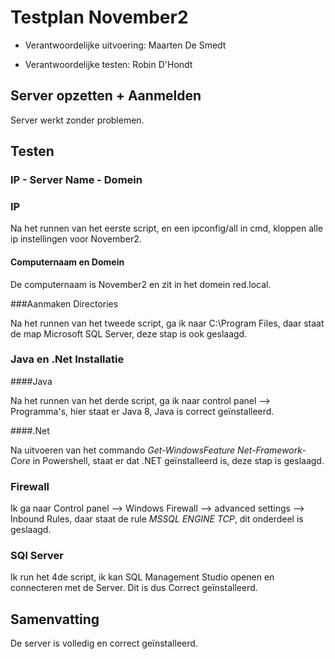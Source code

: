 # Testplan November2

* Verantwoordelijke uitvoering: Maarten De Smedt

* Verantwoordelijke testen: Robin D'Hondt

## Server opzetten + Aanmelden

Server werkt zonder problemen.


## Testen

### IP - Server Name - Domein

### IP

Na het runnen van het eerste script, en een ipconfig/all in cmd, kloppen alle ip instellingen voor November2.


#### Computernaam en Domein

De computernaam is November2 en zit in het domein red.local.


###Aanmaken Directories

Na het runnen van het tweede script, ga ik naar C:\Program Files, daar staat de map Microsoft SQL Server, deze stap is ook geslaagd.


### Java en .Net Installatie 

####Java

Na het runnen van het derde script, ga ik naar control panel --> Programma's, hier staat er Java 8, Java is correct geïnstalleerd.

####.Net

Na uitvoeren van het commando _Get-WindowsFeature Net-Framework-Core_ in Powershell, staat er dat .NET geïnstalleerd is, deze stap is geslaagd.

### Firewall

Ik ga naar Control panel --> Windows Firewall --> advanced settings --> Inbound Rules, daar staat de rule _MSSQL ENGINE TCP_, dit onderdeel is geslaagd.


### SQl Server

Ik run het 4de script, ik kan SQL Management Studio openen en connecteren met de Server.
Dit is dus Correct geïnstalleerd.

## Samenvatting

De server is volledig en correct geïnstalleerd.
